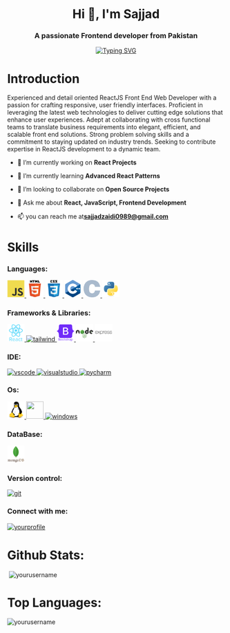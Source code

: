 <h1 align="center">Hi 👋, I'm Sajjad</h1>
<h3 align="center">A passionate Frontend developer from Pakistan</h3>

<p align="center">
  <a href="https://git.io/typing-svg"><img src="https://readme-typing-svg.demolab.com?font=Fira+Code&pause=1000&color=22D3EE&center=true&width=435&lines=Frontend+Web+Developer;React+%7C+JavaScript+Expert;Full-Stack+Enthusiast;" alt="Typing SVG" /></a>
</p>

<h1>Introduction</h1>
<p>Experienced and detail oriented ReactJS Front End Web Developer with a passion for crafting responsive, user friendly interfaces. Proficient in leveraging the latest web technologies to deliver cutting edge solutions that enhance user experiences. Adept at collaborating with cross functional teams to translate business requirements into elegant, efficient, and scalable front end solutions. Strong problem solving skills and a commitment to staying updated on industry trends. Seeking to contribute expertise in ReactJS development to a dynamic team.</p>

- 🔭 I’m currently working on **React Projects**

- 🌱 I’m currently learning **Advanced React Patterns**

- 👯 I’m looking to collaborate on **Open Source Projects**

- 💬 Ask me about **React, JavaScript, Frontend Development**

- 📫 you can reach me at**sajjadzaidi0989@gmail.com**

<h1>Skills</h1>
<h3 align="left">Languages:</h3>
  <a href="https://developer.mozilla.org/en-US/docs/Web/JavaScript" target="_blank" rel="noreferrer"> <img src="https://raw.githubusercontent.com/devicons/devicon/master/icons/javascript/javascript-original.svg" alt="javascript" width="40" height="40"/> </a>
<a href="https://www.w3.org/html/" target="_blank" rel="noreferrer"> <img src="https://raw.githubusercontent.com/devicons/devicon/master/icons/html5/html5-original-wordmark.svg" alt="html5" width="40" height="40"/> </a>
<a href="https://www.w3schools.com/css/" target="_blank" rel="noreferrer"> <img src="https://raw.githubusercontent.com/devicons/devicon/master/icons/css3/css3-original-wordmark.svg" alt="css3" width="40" height="40"/> </a>
 <a href="https://www.w3schools.com/cpp/" target="_blank" rel="noreferrer"> <img src="https://raw.githubusercontent.com/devicons/devicon/master/icons/cplusplus/cplusplus-original.svg" alt="cplusplus" width="40" height="40"/> </a>
  <a href="https://www.cprogramming.com/" target="_blank" rel="noreferrer"> <img src="https://raw.githubusercontent.com/devicons/devicon/master/icons/c/c-original.svg" alt="c" width="40" height="40"/> </a>
  <a href="https://www.python.org" target="_blank" rel="noreferrer"> <img src="https://raw.githubusercontent.com/devicons/devicon/master/icons/python/python-original.svg" alt="python" width="40" height="40"/> </a>
<h3 align="left">Frameworks & Libraries:</h3>
<p align="left"> 
  <a href="https://reactjs.org/" target="_blank" rel="noreferrer"> <img src="https://raw.githubusercontent.com/devicons/devicon/master/icons/react/react-original-wordmark.svg" alt="react" width="40" height="40"/> </a>
  <a href="https://tailwindcss.com/" target="_blank" rel="noreferrer"> <img src="https://www.vectorlogo.zone/logos/tailwindcss/tailwindcss-icon.svg" alt="tailwind" width="40" height="40"/> </a>
  <a href="https://getbootstrap.com" target="_blank" rel="noreferrer"> <img src="https://raw.githubusercontent.com/devicons/devicon/master/icons/bootstrap/bootstrap-plain-wordmark.svg" alt="bootstrap" width="40" height="40"/> </a>
  <a href="https://nodejs.org" target="_blank" rel="noreferrer"> <img src="https://raw.githubusercontent.com/devicons/devicon/master/icons/nodejs/nodejs-original-wordmark.svg" alt="nodejs" width="40" height="40"/> </a>
  <a href="https://expressjs.com" target="_blank" rel="noreferrer"> <img src="https://raw.githubusercontent.com/devicons/devicon/master/icons/express/express-original-wordmark.svg" alt="express" width="40" height="40"/> </a>
<h3 align="left">IDE:</h3>
<a href="https://code.visualstudio.com/" target="_blank" rel="noreferrer"> 
  <img src="https://cdn.jsdelivr.net/gh/devicons/devicon/icons/vscode/vscode-original.svg" alt="vscode" width="40" height="40"/> 
</a>
  <a href="https://visualstudio.microsoft.com/" target="_blank" rel="noreferrer"> 
  <img src="https://cdn.jsdelivr.net/gh/devicons/devicon/icons/visualstudio/visualstudio-plain.svg" alt="visualstudio" width="40" height="40"/> 
  </a>
  <a href="https://www.jetbrains.com/pycharm/" target="_blank" rel="noreferrer"> 
  <img src="https://cdn.jsdelivr.net/gh/devicons/devicon/icons/pycharm/pycharm-original.svg" alt="pycharm" width="40" height="40"/> 
</a>
  <h3 align="left">Os:</h3>
  <a href="https://www.linux.org/" target="_blank" rel="noreferrer"> <img src="https://raw.githubusercontent.com/devicons/devicon/master/icons/linux/linux-original.svg" alt="linux" width="40" height="40"/> </a>
  <a href="https://ubuntu.com/" target="_blank" rel="noreferrer"> 
 <img src="https://cdn.jsdelivr.net/gh/devicons/devicon/icons/ubuntu/ubuntu-plain.svg" width="40" height="40" />
</a>
  <a href="https://www.microsoft.com/windows" target="_blank" rel="noreferrer"> 
  <img src="https://cdn.jsdelivr.net/gh/devicons/devicon/icons/windows8/windows8-original.svg" alt="windows" width="40" height="40" /> 
</a>
<h3 align="left">DataBase:</h3>
  <a href="https://www.mongodb.com/" target="_blank" rel="noreferrer"> <img src="https://raw.githubusercontent.com/devicons/devicon/master/icons/mongodb/mongodb-original-wordmark.svg" alt="mongodb" width="40" height="40"/> </a>
<h3 align="left">Version control:</h3>
  <a href="https://git-scm.com/" target="_blank" rel="noreferrer"> <img src="https://www.vectorlogo.zone/logos/git-scm/git-scm-icon.svg" alt="git" width="40" height="40"/> </a>


<h3 align="left">Connect with me:</h3>
<p align="left">
<a href="https://www.linkedin.com/in/sajjad-zaidi-a564682a7/" target="blank"><img align="center" src="https://raw.githubusercontent.com/rahuldkjain/github-profile-readme-generator/master/src/images/icons/Social/linked-in-alt.svg" alt="yourprofile" height="30" width="40" /></a>
</p>

<h1>Github Stats:</h1>
<p>&nbsp;<img align="center" src="https://github-readme-stats.vercel.app/api?username=sajjad-dev&show_icons=true&locale=en&theme=radical" alt="yourusername" /></p>
<h1>Top Languages:</h1>
<p><img align="left" src="https://github-readme-stats.vercel.app/api/top-langs?username=aajjad-dev&show_icons=true&locale=en&layout=compact&theme=radical" alt="yourusername" /></p>

